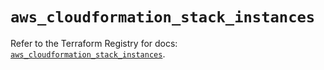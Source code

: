 # `aws_cloudformation_stack_instances`

Refer to the Terraform Registry for docs: [`aws_cloudformation_stack_instances`](https://registry.terraform.io/providers/hashicorp/aws/5.72.1/docs/resources/cloudformation_stack_instances).
